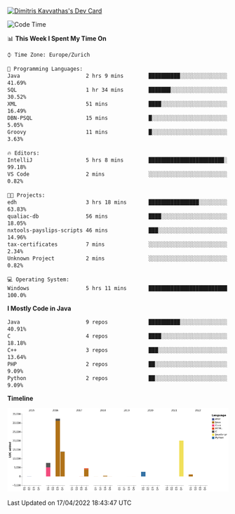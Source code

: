 <a href="https://app.daily.dev/JimR21"><img src="https://api.daily.dev/devcards/1a6ea627b9cf4de4a4f1b5f5cac8c85e.png?r=t8i" width="400" alt="Dimitris Kavvathas's Dev Card"/></a>

<!--START_SECTION:waka-->
![Code Time](http://img.shields.io/badge/Code%20Time-3%2C448%20hrs%2050%20mins-blue)

📊 **This Week I Spent My Time On** 

```text
⌚︎ Time Zone: Europe/Zurich

💬 Programming Languages: 
Java                     2 hrs 9 mins        ██████████░░░░░░░░░░░░░░░   41.69% 
SQL                      1 hr 34 mins        ███████░░░░░░░░░░░░░░░░░░   30.52% 
XML                      51 mins             ████░░░░░░░░░░░░░░░░░░░░░   16.49% 
DBN-PSQL                 15 mins             █░░░░░░░░░░░░░░░░░░░░░░░░   5.05% 
Groovy                   11 mins             █░░░░░░░░░░░░░░░░░░░░░░░░   3.63%

🔥 Editors: 
IntelliJ                 5 hrs 8 mins        ████████████████████████░   99.18% 
VS Code                  2 mins              ░░░░░░░░░░░░░░░░░░░░░░░░░   0.82%

🐱‍💻 Projects: 
edh                      3 hrs 18 mins       ████████████████░░░░░░░░░   63.83% 
qualiac-db               56 mins             ████░░░░░░░░░░░░░░░░░░░░░   18.05% 
nxtools-payslips-scripts 46 mins             ███░░░░░░░░░░░░░░░░░░░░░░   14.96% 
tax-certificates         7 mins              ░░░░░░░░░░░░░░░░░░░░░░░░░   2.34% 
Unknown Project          2 mins              ░░░░░░░░░░░░░░░░░░░░░░░░░   0.82%

💻 Operating System: 
Windows                  5 hrs 11 mins       █████████████████████████   100.0%

```

**I Mostly Code in Java** 

```text
Java                     9 repos             ██████████░░░░░░░░░░░░░░░   40.91% 
C                        4 repos             ████░░░░░░░░░░░░░░░░░░░░░   18.18% 
C++                      3 repos             ███░░░░░░░░░░░░░░░░░░░░░░   13.64% 
PHP                      2 repos             ██░░░░░░░░░░░░░░░░░░░░░░░   9.09% 
Python                   2 repos             ██░░░░░░░░░░░░░░░░░░░░░░░   9.09%

```


**Timeline**

![Chart not found](https://raw.githubusercontent.com/JimR21/JimR21/master/charts/bar_graph.png) 


 Last Updated on 17/04/2022 18:43:47 UTC
<!--END_SECTION:waka-->

<!--
**JimR21/JimR21** is a ✨ _special_ ✨ repository because its `README.md` (this file) appears on your GitHub profile.

Here are some ideas to get you started:

- 🔭 I’m currently working on ...
- 🌱 I’m currently learning ...
- 👯 I’m looking to collaborate on ...
- 🤔 I’m looking for help with ...
- 💬 Ask me about ...
- 📫 How to reach me: ...
- 😄 Pronouns: ...
- ⚡ Fun fact: ...
-->
